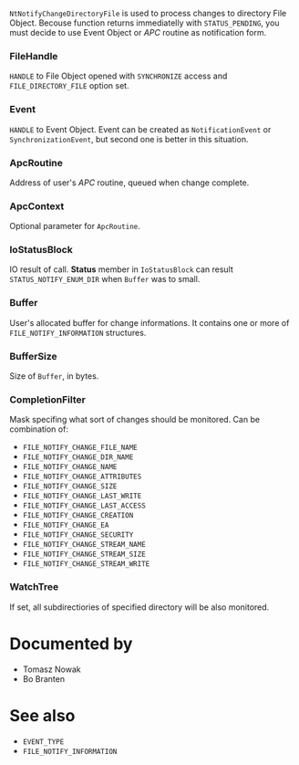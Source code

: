 `NtNotifyChangeDirectoryFile` is used to process changes to directory File Object. Becouse function returns immediatelly with `STATUS_PENDING`, you must decide to use Event Object or *APC* routine as notification form.

### FileHandle

`HANDLE` to File Object opened with `SYNCHRONIZE` access and `FILE_DIRECTORY_FILE` option set.

### Event

`HANDLE` to Event Object. Event can be created as `NotificationEvent` or `SynchronizationEvent`, but second one is better in this situation.

### ApcRoutine

Address of user's *APC* routine, queued when change complete.

### ApcContext

Optional parameter for `ApcRoutine`.

### IoStatusBlock

IO result of call. **Status** member in `IoStatusBlock` can result `STATUS_NOTIFY_ENUM_DIR` when `Buffer` was to small.

### Buffer

User's allocated buffer for change informations. It contains one or more of `FILE_NOTIFY_INFORMATION` structures.

### BufferSize

Size of `Buffer`, in bytes.

### CompletionFilter

Mask specifing what sort of changes should be monitored. Can be combination of:

* `FILE_NOTIFY_CHANGE_FILE_NAME`
* `FILE_NOTIFY_CHANGE_DIR_NAME`
* `FILE_NOTIFY_CHANGE_NAME`
* `FILE_NOTIFY_CHANGE_ATTRIBUTES`
* `FILE_NOTIFY_CHANGE_SIZE`
* `FILE_NOTIFY_CHANGE_LAST_WRITE`
* `FILE_NOTIFY_CHANGE_LAST_ACCESS`
* `FILE_NOTIFY_CHANGE_CREATION`
* `FILE_NOTIFY_CHANGE_EA`
* `FILE_NOTIFY_CHANGE_SECURITY`
* `FILE_NOTIFY_CHANGE_STREAM_NAME`
* `FILE_NOTIFY_CHANGE_STREAM_SIZE`
* `FILE_NOTIFY_CHANGE_STREAM_WRITE`

### WatchTree

If set, all subdirectiories of specified directory will be also monitored.

# Documented by

* Tomasz Nowak
* Bo Branten

# See also

* `EVENT_TYPE`
* `FILE_NOTIFY_INFORMATION`
